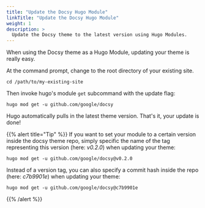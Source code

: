 ```yaml
---
title: "Update the Docsy Hugo Module"
linkTitle: "Update the Docsy Hugo Module"
weight: 1
description: >
  Update the Docsy theme to the latest version using Hugo Modules.
---
```


When using the Docsy theme as a Hugo Module, updating your theme is really easy.

At the command prompt, change to the root directory of your existing site.

```
cd /path/to/my-existing-site
```

Then invoke hugo's module `get` subcommand with the update flag:

```
hugo mod get -u github.com/google/docsy
```

Hugo automatically pulls in the latest theme version. That's it, your update is done!


{{% alert title="Tip" %}}
If you want to set your module to a certain version inside the docsy theme repo, simply specific the name of the tag representing this version (here: _v0.2.0_) when updating your theme:

```
hugo mod get -u github.com/google/docsy@v0.2.0
```

Instead of a version tag, you can also specify a commit hash inside the repo (here: _c7b9901e_) when updating your theme:


```
hugo mod get -u github.com/google/docsy@c7b9901e
```
{{% /alert %}}

